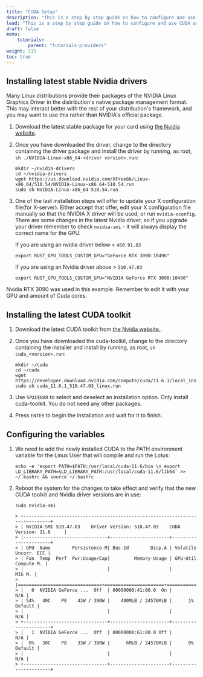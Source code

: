 ```yaml
---
title: "CUDA Setup"
description: "This is a step by step guide on how to configure and use CUDA architecture for Lotus instead of OpenCL for Nvidia cards."
lead: "This is a step by step guide on how to configure and use CUDA architecture for Lotus instead of OpenCL for Nvidia cards."
draft: false
menu:
    tutorials:
        parent: "tutorials-providers"
weight: 215
toc: true
---
```


## Installing latest stable Nvidia drivers

Many Linux distributions provide their packages of the NVIDIA Linux Graphics Driver in the distribution's native package management format. This may interact better with the rest of your distribution's framework, and you may want to use this rather than NVIDIA's official package.

1. Download the latest stable package for your card using [the Nvidia website](https://www.nvidia.com/download/index.aspx).
1. Once you have downloaded the driver, change to the directory containing the driver package and install the driver by running, as root, `sh ./NVIDIA-Linux-x86_64-<driver version>.run`:
    
    ```shell
    mkdir ~/nvidia-drivers
    cd ~/nvidia-drivers
    wget https://us.download.nvidia.com/XFree86/Linux-x86_64/510.54/NVIDIA-Linux-x86_64-510.54.run
    sudo sh NVIDIA-Linux-x86_64-510.54.run
    ```

1. One of the last installation steps will offer to update your X configuration file(for X-server). Either accept that offer, edit your X configuration file manually so that the NVIDIA X driver will be used, or run `nvidia-xconfig`. There are some changes in the latest Nvidia driver, so if you upgrade your driver remember to check `nvidia-smi` - it will always display the correct name for the GPU.
    
    If you are using an nvidia driver below < `460.91.03`
    
    ```shell
    export RUST_GPU_TOOLS_CUSTOM_GPU="GeForce RTX 3090:10496"
    ```
    
    If you are using an Nvidia driver above > `510.47.03`
    
    ```shell
    export RUST_GPU_TOOLS_CUSTOM_GPU="NVIDIA GeForce RTX 3090:10496"
    ```
    
Nvidia RTX 3090 was used in this example. Remember to edit it with your GPU and amount of Cuda cores.

## Installing the latest CUDA toolkit

1. Download the latest CUDA toolkit from [the Nvidia website.](https://developer.nvidia.com/cuda-toolkit).
1. Once you have downloaded the cuda-toolkit, change to the directory containing the installer and install by running, as root, `sh cuda_<version>.run`:
    
    ```shell
    mkdir ~/cuda
    cd ~/cuda
    wget https://developer.download.nvidia.com/compute/cuda/11.6.1/local_installers/cuda_11.6.1_510.47.03_linux.run
    sudo sh cuda_11.6.1_510.47.03_linux.run
    ```

1. Use `SPACEBAR` to select and deselect an installation option. Only install cuda-toolkit. You do not need any other packages.
1. Press `ENTER` to begin the installation and wait for it to finish.

## Configuring the variables

1. We need to add the newly installed CUDA to the PATH environment variable for the Linux User that will compile and run the Lotus:
    
    ```shell
    echo -e 'export PATH=$PATH:/usr/local/cuda-11.6/bin \n export LD_LIBRARY_PATH=$LD_LIBRARY_PATH:/usr/local/cuda-11.6/lib64` >> ~/.bashrc && source ~/.bashrc
    ```

1. Reboot the system for the changes to take effect and verify that the new CUDA toolkit and Nvidia driver versions are in use:
    
    ```shell
    sudo nvidia-smi 

    > +-----------------------------------------------------------------------------+
    > | NVIDIA-SMI 510.47.03    Driver Version: 510.47.03    CUDA Version: 11.6     |
    > |-------------------------------+----------------------+----------------------+
    > | GPU  Name        Persistence-M| Bus-Id        Disp.A | Volatile Uncorr. ECC |
    > | Fan  Temp  Perf  Pwr:Usage/Cap|         Memory-Usage | GPU-Util  Compute M. |
    > |                               |                      |               MIG M. |
    > |===============================+======================+======================|
    > |   0  NVIDIA GeForce ...  Off  | 00000000:41:00.0  On |                  N/A |
    > | 54%   49C    P8    43W / 390W |    490MiB / 24576MiB |      1%      Default |
    > |                               |                      |                  N/A |
    > +-------------------------------+----------------------+----------------------+
    > |   1  NVIDIA GeForce ...  Off  | 00000000:61:00.0 Off |                  N/A |
    > |  0%   30C    P8    33W / 390W |      6MiB / 24576MiB |      0%      Default |
    > |                               |                      |                  N/A |
    > +-------------------------------+----------------------+----------------------+
    ```

